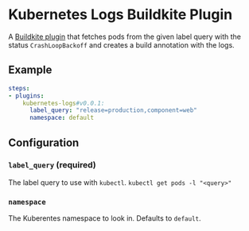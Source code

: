 
# Kubernetes Logs Buildkite Plugin

A [Buildkite plugin](https://buildkite.com/docs/pipelines/plugins) that fetches pods from the given label query with the status `CrashLoopBackoff` and creates a build annotation with the logs.

## Example

```yaml
steps:
- plugins:
    kubernetes-logs#v0.0.1:
      label_query: "release=production,component=web"
      namespace: default
```

## Configuration

### `label_query` (required)
The label query to use with `kubectl`. `kubectl get pods -l "<query>"`

### `namespace`
The Kuberentes namespace to look in. Defaults to `default`.
